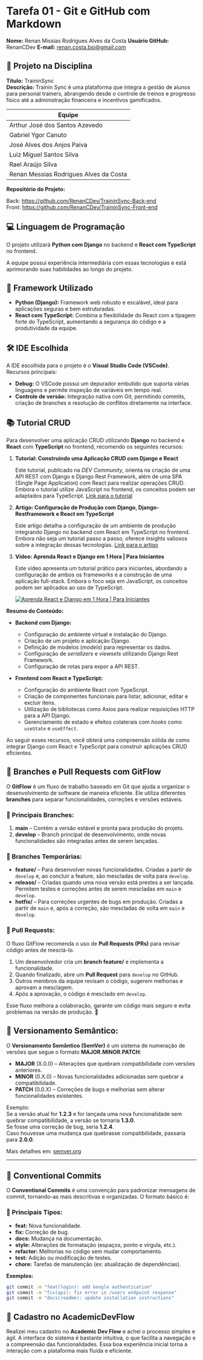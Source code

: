 # Tarefa 01 - Git e GitHub com Markdown

**Nome:** Renan Missias Rodrigues Alves da Costa
**Usuário GitHub:** RenanCDev
**E-mail:** renan.costa.bsi@gmail.com

## 📌 Projeto na Disciplina
**Título:** TraininSync  
**Descrição:** Trainin Sync é uma plataforma que integra a gestão de alunos para personal trainers, abrangendo desde o controle de treinos e progresso físico até a administração financeira e incentivos gamificados.
  

| Equipe                               
|-------------------------------------|
| Arthur José dos Santos Azevedo      |
| Gabriel Ygor Canuto                 |
| José Alves dos Anjos Paiva          |
| Luiz Miguel Santos Silva            |
| Rael Araújo Silva                   |
| Renan Messias Rodrigues Alves da Costa |


**Repositório do Projeto:**

 Back: https://github.com/RenanCDev/TraininSync-Back-end  
 Front: https://github.com/RenanCDev/TraininSync-Front-end

## 💻 Linguagem de Programação
O projeto utilizará **Python com Django** no backend e **React com TypeScript** no frontend.

A equipe possui experiência intermediária com essas tecnologias e está aprimorando suas habilidades ao longo do projeto.

## 🚀 Framework Utilizado
- **Python (Django):** Framework web robusto e escalável, ideal para aplicações seguras e bem estruturadas.  
- **React com TypeScript:** Combina a flexibilidade do React com a tipagem forte do TypeScript, aumentando a segurança do código e a produtividade da equipe.

## 🛠️ IDE Escolhida
A IDE escolhida para o projeto é o **Visual Studio Code (VSCode)**.  
Recursos principais:
- **Debug:** O VSCode possui um depurador embutido que suporta várias linguagens e permite inspeção de variáveis em tempo real.
- **Controle de versão:** Integração nativa com Git, permitindo commits, criação de branches e resolução de conflitos diretamente na interface.

## 📚 Tutorial CRUD
Para desenvolver uma aplicação CRUD utilizando **Django** no backend e **React** com **TypeScript** no frontend, recomendo os seguintes recursos:

1. **Tutorial: Construindo uma Aplicação CRUD com Django e React**

   Este tutorial, publicado na *DEV Community*, orienta na criação de uma API REST com Django e Django Rest Framework, além de uma SPA (Single Page Application) com React para realizar operações CRUD. Embora o tutorial utilize JavaScript no frontend, os conceitos podem ser adaptados para TypeScript. [Link para o tutorial](https://dev.to/koladev/build-a-crud-application-using-django-and-react-5389)

2. **Artigo: Configuração de Produção com Django, Django-Restframework e React em TypeScript**

   Este artigo detalha a configuração de um ambiente de produção integrando Django no backend com React em TypeScript no frontend. Embora não seja um tutorial passo a passo, oferece insights valiosos sobre a integração dessas tecnologias. [Link para o artigo](https://medium.com/@Jangascodingplace/django-django-restframework-typescript-react-production-setup-7ac11de14969)

3. **Vídeo: Aprenda React e Django em 1 Hora | Para Iniciantes**

   Este vídeo apresenta um tutorial prático para iniciantes, abordando a configuração de ambos os frameworks e a construção de uma aplicação full-stack. Embora o foco seja em JavaScript, os conceitos podem ser aplicados ao uso de TypeScript.

   [![Aprenda React e Django em 1 Hora | Para Iniciantes](https://img.youtube.com/vi/xldTxXtNiuk/0.jpg)](https://www.youtube.com/watch?v=xldTxXtNiuk)

**Resumo do Conteúdo:**

- **Backend com Django:**
  - Configuração do ambiente virtual e instalação do Django.
  - Criação de um projeto e aplicação Django.
  - Definição de modelos (*models*) para representar os dados.
  - Configuração de *serializers* e *viewsets* utilizando Django Rest Framework.
  - Configuração de rotas para expor a API REST.

- **Frontend com React e TypeScript:**
  - Configuração do ambiente React com TypeScript.
  - Criação de componentes funcionais para listar, adicionar, editar e excluir itens.
  - Utilização de bibliotecas como Axios para realizar requisições HTTP para a API Django.
  - Gerenciamento de estado e efeitos colaterais com *hooks* como `useState` e `useEffect`.

Ao seguir esses recursos, você obterá uma compreensão sólida de como integrar Django com React e TypeScript para construir aplicações CRUD eficientes.

## 🔀 Branches e Pull Requests com GitFlow
O **GitFlow** é um fluxo de trabalho baseado em Git que ajuda a organizar o desenvolvimento de software de maneira eficiente. Ele utiliza diferentes **branches** para separar funcionalidades, correções e versões estáveis.

### 📌 Principais Branches:
1. **main** – Contém a versão estável e pronta para produção do projeto.
2. **develop** – Branch principal de desenvolvimento, onde novas funcionalidades são integradas antes de serem lançadas.

### 🔄 Branches Temporárias:
- **feature/** – Para desenvolver novas funcionalidades. Criadas a partir de `develop` e, ao concluir a feature, são mescladas de volta para `develop`.
- **release/** – Criadas quando uma nova versão está prestes a ser lançada. Permitem testes e correções antes de serem mescladas em `main` e `develop`.
- **hotfix/** – Para correções urgentes de bugs em produção. Criadas a partir de `main` e, após a correção, são mescladas de volta em `main` e `develop`.

### 🔁 Pull Requests:

O fluxo GitFlow recomenda o uso de **Pull Requests (PRs)** para revisar código antes de mesclá-lo.  
1. Um desenvolvedor cria um **branch feature/** e implementa a funcionalidade.
2. Quando finalizado, abre um **Pull Request** para `develop` no GitHub.
3. Outros membros da equipe revisam o código, sugerem melhorias e aprovam a mesclagem.
4. Após a aprovação, o código é mesclado em `develop`.

Esse fluxo melhora a colaboração, garante um código mais seguro e evita problemas na versão de produção. 🚀


## 🔢 Versionamento Semântico:

O **Versionamento Semântico (SemVer)** é um sistema de numeração de versões que segue o formato **MAJOR.MINOR.PATCH**:

- **MAJOR** (X.0.0) – Alterações que quebram compatibilidade com versões anteriores.  
- **MINOR** (0.X.0) – Novas funcionalidades adicionadas sem quebrar a compatibilidade.  
- **PATCH** (0.0.X) – Correções de bugs e melhorias sem alterar funcionalidades existentes.  

Exemplo:  
Se a versão atual for **1.2.3** e for lançada uma nova funcionalidade sem quebrar compatibilidade, a versão se tornaria **1.3.0**.  
Se fosse uma correção de bug, seria **1.2.4**.  
Caso houvesse uma mudança que quebrasse compatibilidade, passaria para **2.0.0**.

Mais detalhes em: [semver.org](https://semver.org/)  

---
## 📑 Conventional Commits
O **Conventional Commits** é uma convenção para padronizar mensagens de commit, tornando-as mais descritivas e organizadas. O formato básico é:

### 🔹 Principais Tipos:
- **feat:** Nova funcionalidade.  
- **fix:** Correção de bug.  
- **docs:** Mudança na documentação.  
- **style:** Alterações de formatação (espaços, ponto e vírgula, etc.).  
- **refactor:** Melhorias no código sem mudar comportamento.  
- **test:** Adição ou modificação de testes.  
- **chore:** Tarefas de manutenção (ex: atualização de dependências).  

**Exemplos:**
```bash
git commit -m "feat(login): add Google authentication"
git commit -m "fix(api): fix error in /users endpoint response"
git commit -m "docs(readme): update installation instructions"
```

## 🔗 Cadastro no AcademicDevFlow
Realizei meu cadastro no **Academic Dev Flow** e achei o processo simples e ágil. A interface do sistema é bastante intuitiva, o que facilita a navegação e a compreensão das funcionalidades. Essa boa experiência inicial torna a interação com a plataforma mais fluida e eficiente.

